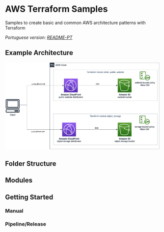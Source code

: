 # AWS Terraform Samples

Samples to create basic and common AWS architecture patterns with Terraform

_Portuguese version: [README-PT](./README-PT.md)_

## Example Architecture

![architecture](images/sample-architecture.jpg)

## Folder Structure

## Modules

## Getting Started

### Manual

### Pipeline/Release
